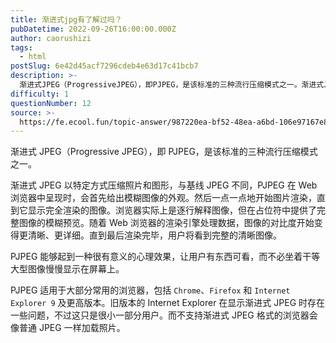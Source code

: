 ```yaml
---
title: 渐进式jpg有了解过吗？
pubDatetime: 2022-09-26T16:00:00.000Z
author: caorushizi
tags:
  - html
postSlug: 6e42d45acf7296cdeb4e63d17c41bcb7
description: >-
  渐进式JPEG（ProgressiveJPEG），即PJPEG，是该标准的三种流行压缩模式之一。渐进式JPEG以特定方式压缩照片和图形，与基线JPEG不同，PJPEG在Web浏览器中呈现时，会首先给出
difficulty: 1
questionNumber: 12
source: >-
  https://fe.ecool.fun/topic-answer/987220ea-bf52-48ea-a6bd-106e97167e81?orderBy=updateTime&order=desc&tagId=12
---
```


渐进式 JPEG（Progressive JPEG），即 PJPEG，是该标准的三种流行压缩模式之一。

渐进式 JPEG 以特定方式压缩照片和图形，与基线 JPEG 不同，PJPEG 在 Web 浏览器中呈现时，会首先给出模糊图像的外观。然后一点一点地开始图片渲染，直到它显示完全渲染的图像。浏览器实际上是逐行解释图像，但在占位符中提供了完整图像的模糊预览。随着 Web 浏览器的渲染引擎处理数据，图像的对比度开始变得更清晰、更详细。直到最后渲染完毕，用户将看到完整的清晰图像。

PJPEG 能够起到一种很有意义的心理效果，让用户有东西可看，而不必坐着干等大型图像慢慢显示在屏幕上。

PJPEG 适用于大部分常用的浏览器，包括 `Chrome`、`Firefox` 和 `Internet Explorer 9` 及更高版本。旧版本的 Internet Explorer 在显示渐进式 JPEG 时存在一些问题，不过这只是很小一部分用户。而不支持渐进式 JPEG 格式的浏览器会像普通 JPEG 一样加载照片。
